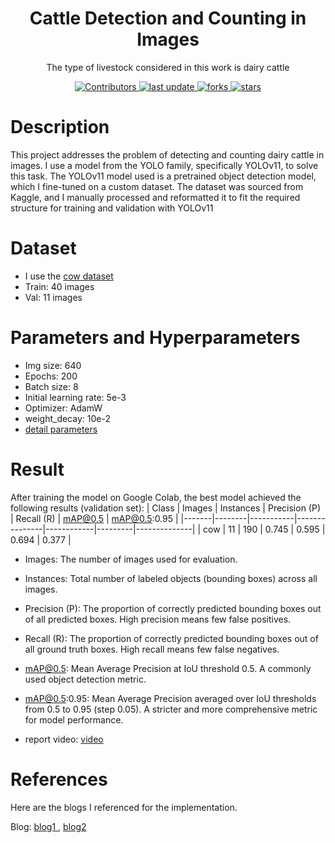 <div align="center">
        <h1>Cattle Detection and Counting in Images</h1>
            <p>The type of livestock considered in this work is dairy cattle</p>
            <p>
            <a href="https://github.com/VuThanhDat14122004/AI_agriculture/graphs/contributors">
                <img src="https://img.shields.io/github/contributors/VuThanhDat14122004/AI_agriculture" alt="Contributors" />
            </a>
            <a href="">
                <img src="https://img.shields.io/github/last-commit/VuThanhDat14122004/AI_agriculture" alt="last update" />
            <a href="https://github.com/VuThanhDat14122004/AI_agriculture/network/members">
		        <img src="https://img.shields.io/github/forks/VuThanhDat14122004/AI_agriculture" alt="forks" />
	        </a>
	        <a href="https://github.com/VuThanhDat14122004/AI_agriculture/stargazers">
		        <img src="https://img.shields.io/github/stars/VuThanhDat14122004/AI_agriculture" alt="stars" />
	        </a>
</div>

# Description
This project addresses the problem of detecting and counting dairy cattle in images. I use a model from the YOLO family, specifically YOLOv11, to solve this task. The YOLOv11 model used is a pretrained object detection model, which I fine-tuned on a custom dataset. The dataset was sourced from Kaggle, and I manually processed and reformatted it to fit the required structure for training and validation with YOLOv11

# Dataset
- I use the <a href="https://www.kaggle.com/datasets/trainingdatapro/cows-detection-dataset/data">cow dataset</a>
- Train: 40 images
- Val: 11 images

# Parameters and Hyperparameters
- Img size: 640
- Epochs: 200
- Batch size: 8
- Initial learning rate: 5e-3
- Optimizer: AdamW
- weight_decay: 10e-2
- [detail parameters](file_work/runs/detect/train/args.yaml)
# Result
After training the model on Google Colab, the best model achieved the following results (validation set):
| Class | Images | Instances | Precision (P) | Recall (R) | mAP@0.5 | mAP@0.5:0.95 |
|-------|--------|-----------|---------------|------------|---------|--------------|
| cow   | 11     | 190       | 0.745         | 0.595      | 0.694   | 0.377        |

- Images: The number of images used for evaluation.

- Instances: Total number of labeled objects (bounding boxes) across all images.

- Precision (P): The proportion of correctly predicted bounding boxes out of all predicted boxes. High precision means few false positives.

- Recall (R): The proportion of correctly predicted bounding boxes out of all ground truth boxes. High recall means few false negatives.

- mAP@0.5: Mean Average Precision at IoU threshold 0.5. A commonly used object detection metric.

- mAP@0.5:0.95: Mean Average Precision averaged over IoU thresholds from 0.5 to 0.95 (step 0.05). A stricter and more comprehensive metric for model performance.

- report video: <a href="https://youtu.be/pP1me2ku290">video</a>
# References
Here are the blogs I referenced for the implementation.

Blog: <a href="https://docs.ultralytics.com/vi/tasks/detect/">
        blog1
       </a>,
       <a href="https://docs.ultralytics.com/vi/datasets/detect/">
        blog2
       </a>
